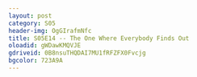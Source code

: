 ```yaml
---
layout: post 
category: S05 
header-img: OgGIrafmNfc 
title: S05E14 -- The One Where Everybody Finds Out 
oloadid: gWDawKMQVJE 
gdriveid: 0B8nsuTHQDAI7MU1fRFZFX0Fvcjg 
bgcolor: 723A9A
--- 
```

<!--more--> 
